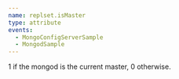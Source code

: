 ```yaml
---
name: replset.isMaster
type: attribute
events:
  - MongoConfigServerSample
  - MongodSample
---
```


1 if the mongod is the current master, 0 otherwise.